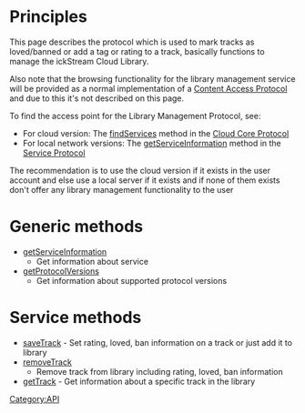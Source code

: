 # Principles

This page describes the protocol which is used to mark tracks as
loved/banned or add a tag or rating to a track, basically functions to
manage the ickStream Cloud Library.

Also note that the browsing functionality for the library management
service will be provided as a normal implementation of a [Content Access
Protocol](Content_Access_Protocol "wikilink") and due to this it's
not described on this page.

To find the access point for the Library Management Protocol, see:

  - For cloud version: The
    [findServices](Cloud_Core_Protocol/findServices "wikilink")
    method in the [Cloud Core
    Protocol](Cloud_Core_Protocol "wikilink")
  - For local network versions: The
    [getServiceInformation](Service_Protocol/getServiceInformation "wikilink")
    method in the [Service Protocol](Service_Protocol "wikilink")

The recommendation is to use the cloud version if it exists in the user
account and else use a local server if it exists and if none of them
exists don't offer any library management functionality to the user

# Generic methods

  - [getServiceInformation](Service_Protocol/getServiceInformation "wikilink")
    - Get information about service
  - [getProtocolVersions](Service_Protocol/getProtocolVersions "wikilink")
    - Get information about supported protocol versions

# Service methods

  - [saveTrack](Library_Management_Protocol/saveTrack "wikilink") -
    Set rating, loved, ban information on a track or just add it to
    library
  - [removeTrack](Library_Management_Protocol/removeTrack "wikilink")
    - Remove track from library including rating, loved, ban information
  - [getTrack](Library_Management_Protocol/getTrack "wikilink") -
    Get information about a specific track in the library

[Category:API](Introduction "wikilink")

